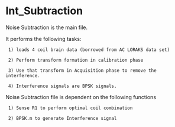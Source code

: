 # Int_Subtraction

Noise Subtraction is the main file.

It performs the following tasks:

     1) loads 4 coil brain data (borrowed from AC LORAKS data set) 
     
     2) Perform transform formation in calibration phase
     
     3) Use that transform in Acquisition phase to remove the interference.
     
     4) Interference signals are BPSK signals.

Noise Subtraction file is dependent on the following functions

     1) Sense R1 to perform optimal coil combination
     
     2) BPSK.m to generate Interference signal
 
